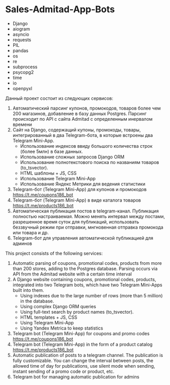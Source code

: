 # Sales-Admitad-App-Bots

- Django
- aiogram
- asyncio
- requests
- PIL
- pandas
- os
- re
- subprocess
- psycopg2
- time
- io 
- openpyxl

Данный проект состоит из следующих сервисов:
1. Автоматический парсинг купонов, промокодов, товаров более чем 200 магазинов, добавление в базу данных Postgres. Парсинг происходит по API с сайта Admitad с определенным инервалом времени
2. Сайт на Django, содержащий купоны, промокоды, товары, интегрированный в два Telegram-бота, в которые встроены два Telegram Mini-App. 
    - Использование индексов ввиду большого количества строк (более 5млн) в базе данных.
    - Использование сложных запросов Django ORM
    - Использование полнотекстового поиска по названиям товаров (to_tsvector).
    - HTML шаблоны + JS, CSS
    - Использование Telegram Mini-App
    - Использование Яндекс Метрики для ведения статистики
3. Telegram-бот (Telegram Mini-App) для купонов и промокодов https://t.me/coupons186_bot
4. Telegram-бот (Telegram Mini-App) в виде каталога товаров https://t.me/products186_bot
5. Автоматическая публикация постов в telegram-канал. Публикация полностью настраиваемая. Можно менять интервал между постами, разрешенное время суток для публикаций, использовать беззвучный режим при отправки, мнгновенная отправка промокода или товара и др.
6. Telegram-бот для управления автоматической публикацией для админов


This project consists of the following services:
1. Automatic parsing of coupons, promotional codes, products from more than 200 stores, adding to the Postgres database. Parsing occurs via API from the Admitad website with a certain time interval
2. A Django website containing coupons, promotional codes, products, integrated into two Telegram bots, which have two Telegram Mini-Apps built into them.
    - Using indexes due to the large number of rows (more than 5 million) in the database.
    - Using complex Django ORM queries
    - Using full-text search by product names (to_tsvector).
    - HTML templates + JS, CSS
    - Using Telegram Mini-App
    - Using Yandex Metrica to keep statistics
3. Telegram bot (Telegram Mini-App) for coupons and promo codes https://t.me/coupons186_bot
4. Telegram bot (Telegram Mini-App) in the form of a product catalog https://t.me/products186_bot
5. Automatic publication of posts to a telegram channel. The publication is fully customizable. You can change the interval between posts, the allowed time of day for publications, use silent mode when sending, instant sending of a promo code or product, etc.
6. Telegram bot for managing automatic publication for admins

